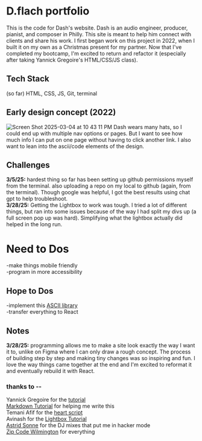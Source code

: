 # D.flach portfolio

This is the code for Dash's website. Dash is an audio engineer, producer, pianist, and composer in Philly. This site is meant to help him connect with clients and share his work. 
I first began work on this project in 2022, when I built it on my own as a Christmas present for my partner. Now that I've completed my bootcamp, I'm excited to return and refactor it (especially after taking Yannick Gregoire's HTML/CSS/JS class). 

## Tech Stack
(so far) HTML, CSS, JS, Git, terminal

## Early design concept (2022)
![Screen Shot 2025-03-04 at 10 43 11 PM](https://github.com/user-attachments/assets/f843ed54-b8be-445c-990d-197f95d0a71b)
Dash wears many hats, so I could end up with multiple nav options or pages. But I want to see how much info I can put on one page without having to click another link. I also want to lean into the ascii/code elements of the design. 

## Challenges
**3/5/25:** hardest thing so far has been setting up github permissions myself from the terminal. also uploading a repo on my local to github (again, from the terminal). Though google was helpful, I got the best results using chat gpt to help troubleshoot.<br>
**3/28/25:** Getting the Lightbox to work was tough. I tried a lot of different things, but ran into some issues because of the way I had split my divs up (a full screen pop up was hard). Simplifying what the lightbox actually did helped in the long run. 

# Need to Dos
-make things mobile friendly<br>
-program in more accessibility

## Hope to Dos
-implement this [ASCII library](https://github.com/patorjk/figlet.js)<br>
-transfer everything to React

## Notes
**3/28/25:** programming allows me to make a site look exactly the way I want it to, unlike on Figma where I can only draw a rough concept. The process of building step by step and making tiny changes was so inspiring and fun. I love the way things came together at the end and I'm excited to reformat it and eventually rebuild it with React. 

### thanks to -- 
Yannick Gregoire for the [tutorial](https://www.awwwards.com/academy/course/html-css-and-javascript-for-beginners)<br>
[Markdown Tutorial](https://www.awwwards.com/academy/course/html-css-and-javascript-for-beginners) for helping me write this<br>
Temani Afif for the [heart script](https://css-tip.com/image-heart-shape/)<br>
Avinash for the [Lightbox Tutorial](https://youtu.be/4gcy-qT9kGw?si=llXnMDL6XS1543xu)<br>
[Astrid Sonne](https://www.astridsonne.com/works) for the DJ mixes that put me in hacker mode<br>
[Zip Code Wilmington](https://zipcodewilmington.com/) for everything
